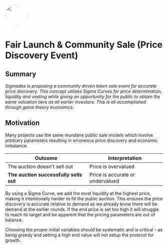 <img src="https://user-images.githubusercontent.com/33762147/155625647-55c69f06-e0ea-44a8-a425-7aa086c329c5.png" style="border-radius:50%;width:72px;">

# Fair Launch & Community Sale (Price Discovery Event)

## Summary
<em>Sigmadex is proposing a community driven token sale event for accurate price discovery. This concept utilizes Sigma Curves for price determination, liquidity and vesting while giving an opportunity for the public to obtain the same valuation tiers as all earlier investors. This is all accomplished through game theory economics.</em>

## Motivation

Many projects use the same mundane public sale models which involve arbitrary parameters resulting in erroneous price discovery and economic imbalance.

|Outcome|Interpretation|
|-------|--------------|
|The auction doesn't sell out | Price is overvalued |
|**The auction successfully sells out** | Price is accurate or undervalued |

By using a Sigma Curve, we add the most liquidity at the highest price, making it intentionally harder to fill the public auction. This ensures the price discovery is accurate relative to demand as we already know there will be demand at the earlier rounds. If the end price is set too high it will struggle to reach its target and be apparent that the pricing parameters are out of balance. 

Choosing the proper initial variables should be systematic and is critical - as being greedy and setting a high end value will not setup the protocol for growth.
